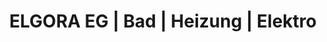 ---
title: "ELGORA EG | Bad | Heizung | Elektro"
url: /bernau-bei-berlin/elgora-eg-bad-heizung-elektro/
shop: Möbel
---